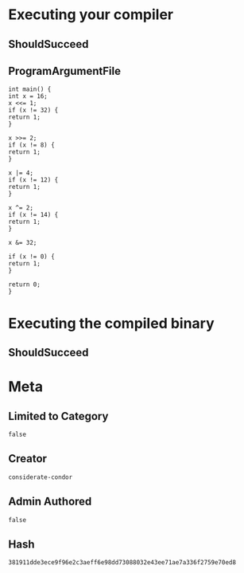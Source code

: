 # Executing your compiler

## ShouldSucceed

## ProgramArgumentFile

```
int main() {
int x = 16;
x <<= 1;
if (x != 32) {
return 1;
}

x >>= 2;
if (x != 8) {
return 1;
}

x |= 4;
if (x != 12) {
return 1;
}

x ^= 2;
if (x != 14) {
return 1;
}

x &= 32;

if (x != 0) {
return 1;
}

return 0;
}
```

# Executing the compiled binary

## ShouldSucceed

# Meta

## Limited to Category

```
false
```

## Creator

```
considerate-condor
```

## Admin Authored

```
false
```

## Hash

```
381911dde3ece9f96e2c3aeff6e98dd73088032e43ee71ae7a336f2759e70ed8
```
